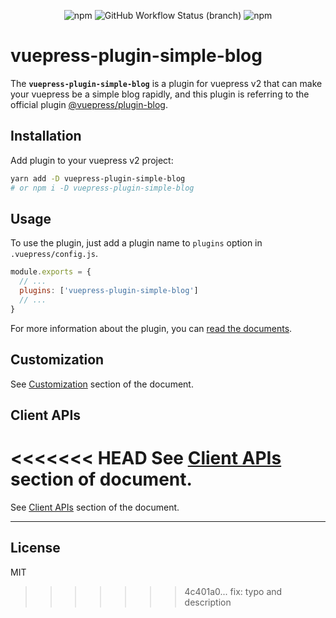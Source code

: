 <p align="center">
<img alt="npm" src="https://img.shields.io/npm/v/vuepress-plugin-simple-blog?style=for-the-badge">
<img alt="GitHub Workflow Status (branch)" src="https://img.shields.io/github/workflow/status/huibizhang/vuepress-plugin-simple-blog/npm_publish/master?label=PUBLISH&style=for-the-badge">
<img alt="npm" src="https://img.shields.io/npm/dt/vuepress-plugin-simple-blog?style=for-the-badge">
</p>


# vuepress-plugin-simple-blog
The **`vuepress-plugin-simple-blog`** is a plugin for vuepress v2 that can make your vuepress be a simple blog rapidly, and this plugin is referring to the official plugin [@vuepress/plugin-blog](https://github.com/vuepress/vuepress-plugin-blog).

## Installation
Add plugin to your vuepress v2 project:
```bash
yarn add -D vuepress-plugin-simple-blog
# or npm i -D vuepress-plugin-simple-blog
```

## Usage
To use the plugin, just add a plugin name to `plugins` option in `.vuepress/config.js`.

```javascript
module.exports = {
  // ...
  plugins: ['vuepress-plugin-simple-blog']
  // ...
}
```
For more information about the plugin, you can [read the documents](https://vuepress-plugin-simple-blog.vercel.app/guide/getting-started/).

## Customization
See [Customization](https://vuepress-plugin-simple-blog.vercel.app/customization/) section of the document.

## Client APIs
<<<<<<< HEAD
See [Client APIs](https://vuepress-plugin-simple-blog.vercel.app/api/) section of document.
=======
See [Client APIs](https://vuepress-plugin-simple-blog.vercel.app/api/) section of the document.

---
## License
MIT
>>>>>>> 4c401a0... fix: typo and description
